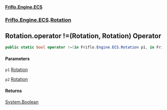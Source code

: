#### [Friflo.Engine.ECS](index.md#'index')
### [Friflo.Engine.ECS](Friflo.Engine.ECS.md#'Friflo.Engine.ECS').[Rotation](Rotation.md#'Friflo.Engine.ECS.Rotation')

## Rotation.operator !=(Rotation, Rotation) Operator

```csharp
public static bool operator !=(in Friflo.Engine.ECS.Rotation p1, in Friflo.Engine.ECS.Rotation p2);
```
#### Parameters

<a name='Friflo.Engine.ECS.Rotation.op_Inequality(Friflo.Engine.ECS.Rotation,Friflo.Engine.ECS.Rotation).p1'></a>

`p1` [Rotation](Rotation.md#'Friflo.Engine.ECS.Rotation')

<a name='Friflo.Engine.ECS.Rotation.op_Inequality(Friflo.Engine.ECS.Rotation,Friflo.Engine.ECS.Rotation).p2'></a>

`p2` [Rotation](Rotation.md#'Friflo.Engine.ECS.Rotation')

#### Returns
[System.Boolean](https://docs.microsoft.com/en-us/dotnet/api/System.Boolean#'System.Boolean')